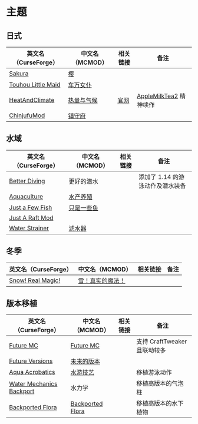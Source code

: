 # 主题

## 日式

| 英文名（CurseForge）                                                                  | 中文名（MCMOD）                                    | 相关链接                                               | 备注                                                                                 |
| ------------------------------------------------------------------------------------- | -------------------------------------------------- | ------------------------------------------------------ | ------------------------------------------------------------------------------------ |
| [Sakura](https://www.curseforge.com/minecraft/mc-mods/sakura)                         | [樱](https://www.mcmod.cn/class/1841.html)         |                                                        |                                                                                      |
| [Touhou Little Maid](https://www.curseforge.com/minecraft/mc-mods/touhou-little-maid) | [车万女仆](https://www.mcmod.cn/class/1796.html)   |                                                        |                                                                                      |
| [HeatAndClimate](https://www.curseforge.com/minecraft/mc-mods/heat-and-climate)       | [热量与气候](https://www.mcmod.cn/class/1020.html) | [官网](https://defeatedcrow.jp/modwiki/HeatAndClimate) | [AppleMilkTea2](https://www.curseforge.com/minecraft/mc-mods/applemilktea2) 精神续作 |
| [ChinjufuMod](https://www.curseforge.com/minecraft/mc-mods/chinjufumod)               | [镇守府](https://www.mcmod.cn/class/1026.html)     |                                                        |                                                                                      |

## 水域

| 英文名（CurseForge）                                                            | 中文名（MCMOD）                                    | 相关链接 | 备注                             |
| ------------------------------------------------------------------------------- | -------------------------------------------------- | -------- | -------------------------------- |
| [Better Diving](https://www.curseforge.com/minecraft/mc-mods/better-diving)     | 更好的潜水                                         |          | 添加了 1.14 的游泳动作及潜水装备 |
| [Aquaculture](https://www.curseforge.com/minecraft/mc-mods/aquaculture)         | [水产养殖](https://www.mcmod.cn/class/281.html)    |          |                                  |
| [Just a Few Fish](https://www.curseforge.com/minecraft/mc-mods/just-a-few-fish) | [只是一些鱼](https://www.mcmod.cn/class/1130.html) |          |                                  |
| [Just A Raft Mod](https://www.curseforge.com/minecraft/mc-mods/just-a-raft-mod) |                                                    |          |                                  |
| [Water Strainer](https://www.curseforge.com/minecraft/mc-mods/water-strainer)   | [滤水器](https://www.mcmod.cn/class/1512.html)     |          |                                  |

## 冬季

| 英文名（CurseForge）                                                              | 中文名（MCMOD）                                          | 相关链接 | 备注 |
| --------------------------------------------------------------------------------- | -------------------------------------------------------- | -------- | ---- |
| [Snow! Real Magic!](https://www.curseforge.com/minecraft/mc-mods/snow-real-magic) | [雪！真实的魔法！](https://www.mcmod.cn/class/2106.html) |          |      |

## 版本移植

| 英文名（CurseForge）                                                                                     | 中文名（MCMOD）                                          | 相关链接 | 备注                         |
| -------------------------------------------------------------------------------------------------------- | -------------------------------------------------------- | -------- | ---------------------------- |
| [Future MC](https://www.curseforge.com/minecraft/mc-mods/future-mc)                                      | [Future MC](https://www.mcmod.cn/class/1608.html)        |          | 支持 CraftTweaker 且联动较多 |
| [Future Versions](https://www.curseforge.com/minecraft/mc-mods/future-minecraft)                         | [未来的版本](https://www.mcmod.cn/class/1496.html)       |          |                              |
| [Aqua Acrobatics](https://www.curseforge.com/minecraft/mc-mods/aqua-acrobatics)                          | [水游技艺](https://www.mcmod.cn/class/3306.html)         |          | 移植游泳动作                 |
| [Water Mechanics Backport](https://www.curseforge.com/minecraft/mc-mods/bubble-column-elevator-backport) | 水力学                                                   |          | 移植高版本的气泡柱           |
| [Backported Flora](https://www.curseforge.com/minecraft/mc-mods/backported-flora)                        | [Backported Flora](https://www.mcmod.cn/class/2675.html) |          | 移植高版本的水下植物         |
